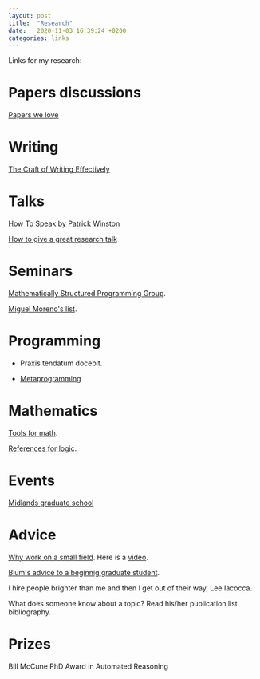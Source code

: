 ```yaml
---
layout: post
title:  "Research"
date:   2020-11-03 16:39:24 +0200
categories: links
---
```


Links for my research:

# Papers discussions

[Papers we love][love]

[love]: https://www.youtube.com/c/PapersWeLove/

# Writing

[The Craft of Writing Effectively][mcenerney] 

# Talks

[How To Speak by Patrick Winston][winston]

[How to give a great research talk][peyton]

[krauss]: https://www21.in.tum.de/~krauss/papers/krauss-thesis.pdf
[kansas]: https://ku-fpg.github.io/software/kure/
[dubut]: https://group-mmm.org/~dubut/papers/master12.pdf
[dubut1]: https://arxiv.org/pdf/1511.00346.pdf
[aristote]: https://git.eleves.ens.fr/qaristote/m1-internship-report/uploads/3431548a277eb5fc297d8e7d93d1e3ce/aristote_quentin_m1_internship_report.pdf
[mcenerney]: https://www.youtube.com/watch?v=vtIzMaLkCaM
[winston]: https://www.youtube.com/watch?v=vtIzMaLkCaM
[peyton]: https://www.microsoft.com/en-us/research/academic-program/give-great-research-talk/

# Seminars

[Mathematically Structured Programming Group][mcbride].

[mcbride]: http://msp.cis.strath.ac.uk/links.html

[Miguel Moreno's list][moreno].

[moreno]: https://www.miguelmath.com/webminars.html


# Programming

- Praxis tendatum docebit. 

- [Metaprogramming][meta]


[meta]: https://infoscience.epfl.ch/record/232427?ln=fr

# Mathematics

[Tools for math][math].

[math]: https://mathoverflow.net/questions/2147/most-helpful-math-resources-on-the-web

[References for logic][logic].

[logic]: https://www.logicmatters.net/

# Events

[Midlands graduate school][midlands]

[midlands]: http://www.cs.nott.ac.uk/MGS/

# Advice

[Why work on a small field][jeff]. Here is a [video][small].

[jeff]: http://jeffe.cs.illinois.edu/
[small]: https://www.youtube.com/watch?v=c0bsKc4tiuY

[Blum's advice to a beginnig graduate student][blum].

[blum]: https://www.cs.cmu.edu/~mblum/research/pdf/grad.html

I hire people brighter than me and then I get out of their way, Lee Iacocca.

What does someone know about a topic? Read his/her publication list bibliography.

# Prizes

Bill McCune PhD Award in Automated Reasoning